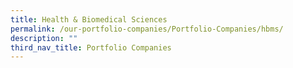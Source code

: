 ```yaml
---
title: Health & Biomedical Sciences
permalink: /our-portfolio-companies/Portfolio-Companies/hbms/
description: ""
third_nav_title: Portfolio Companies
---
```

